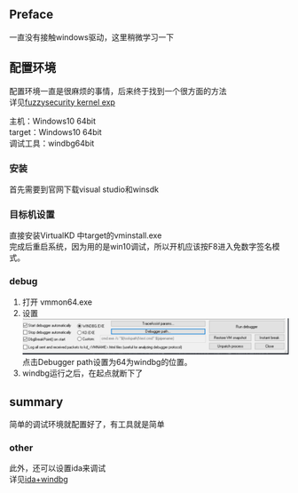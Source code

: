 
## Preface

一直没有接触windows驱动，这里稍微学习一下

## 配置环境

配置环境一直是很麻烦的事情，后来终于找到一个很方面的方法<br>
详见[fuzzysecurity kernel exp](http://www.fuzzysecurity.com/tutorials/expDev/14.html)<br>

主机：Windows10 64bit<br>
target：Windows10 64bit<br>
调试工具：windbg64bit

### 安装

首先需要到官网下载visual studio和winsdk<br>

### 目标机设置

直接安装VirtualKD 中target的vminstall.exe<br>
完成后重启系统，因为用的是win10调试，所以开机应该按F8进入免数字签名模式。<br>

### debug

1. 打开 vmmon64.exe <br>
2. 设置
![windbg setup](vmmwindbg.png)
点击Debugger path设置为64为windbg的位置。
3. windbg运行之后，在起点就断下了

## summary
简单的调试环境就配置好了，有工具就是简单
### other
此外，还可以设置ida来调试<br>
详见[ida+windbg](http://ydc1992.github.io/2016/12/05/IDA-6-8-VirtualKD-WINDBG%E8%B0%83%E8%AF%95%E5%86%85%E6%A0%B8/)
